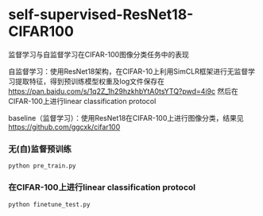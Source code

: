 # self-supervised-ResNet18-CIFAR100
监督学习与自监督学习在CIFAR-100图像分类任务中的表现

自监督学习：使用ResNet18架构，在CIFAR-10上利用SimCLR框架进行无监督学习提取特征，得到预训练模型权重及log文件保存在  https://pan.baidu.com/s/1q2Z_1h29hzkhbYtA0tsYTQ?pwd=4i9c   然后在CIFAR-100上进行linear classification protocol

baseline（监督学习）：使用ResNet18在CIFAR-100上进行图像分类，结果见  https://github.com/ggcxk/cifar100

### 无(自)监督预训练
```
python pre_train.py
```

### 在CIFAR-100上进行linear classification protocol
```
python finetune_test.py
```
